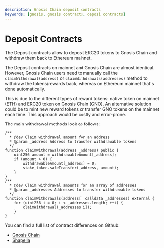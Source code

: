 ```yaml
---
description: Gnosis Chain deposit contracts
keywords: [gnosis, gnosis contracts, deposi contracts]
---
```


# Deposit Contracts

The Deposit contracts allow to deposit ERC20 tokens to Gnosis Chain and withdraw them back to Ethereum mainnet.

The Deposit contracts on mainnet and Gnosis Chain are almost identical. However, Gnosis Chain users need to manually call the `claimWithdrawal(address)` or `claimWithdrawals(addresses)` method to withdraw the tokens/rewards back, whereas on Ethereum mainnet that's done automatically.

This is due to the different types of reward tokens: native token on mainnet (ETH) and ERC20 token on Gnosis Chain (GNO). An alternative solution could be to mint new reward tokens or transfer GNO tokens on the mainnet each time. This approach would be costly and error-prone.

The main withdrawal methods look as follows:

```solidity
/**
  * @dev Claim withdrawal amount for an address
  * @param _address Address to transfer withdrawable tokens
  */
function claimWithdrawal(address _address) public {
    uint256 amount = withdrawableAmount[_address];
    if (amount > 0) {
        withdrawableAmount[_address] = 0;
        stake_token.safeTransfer(_address, amount);
    }
}
/**
  * @dev Claim withdrawal amounts for an array of addresses
  * @param _addresses Addresses to transfer withdrawable tokens
  */
function claimWithdrawals(address[] calldata _addresses) external {
    for (uint256 i = 0; i < _addresses.length; ++i) {
        claimWithdrawal(_addresses[i]);
    }
}
```

You can find a full list of contract differences on Github:
- [Gnosis Chain](https://github.com/gnosischain/deposit-contract/blob/master/contracts/SBCDepositContract.sol#L237-L257)
- [Shapella](https://github.com/gnosischain/deposit-contract/compare/c7217fccac3049901f78547f4024127fa1dcdcd4..master)